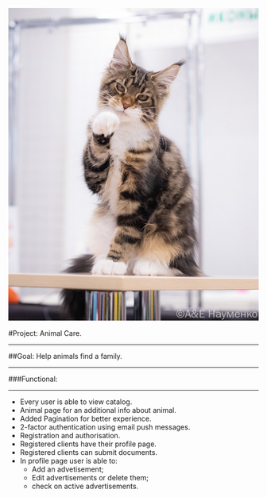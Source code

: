 ![](src/main/resources/static/img/animal_photos/006.jpg)

#Project: Animal Care.
___
##Goal: Help animals find a family.
___
###Functional:
___
* Every user is able to view catalog.
* Animal page for an additional info about animal. 
* Added Pagination for better experience. 
* 2-factor authentication using email push messages.
* Registration and authorisation.  
* Registered clients have their profile page.
* Registered clients can submit documents.  
* In profile page user is able to:
  - Add an advetisement;
  - Edit advertisements or delete them;
  - check on active advertisements.
